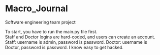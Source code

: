 # Macro_Journal
Software engineering team project

To start, you have to run the main.py file first.  
Staff and Doctor logins are hard-coded, and users can create an account. 
Staff: username is admin, password is password.
Doctor: username is Doctor, password is password.
I know easy to get hacked.
